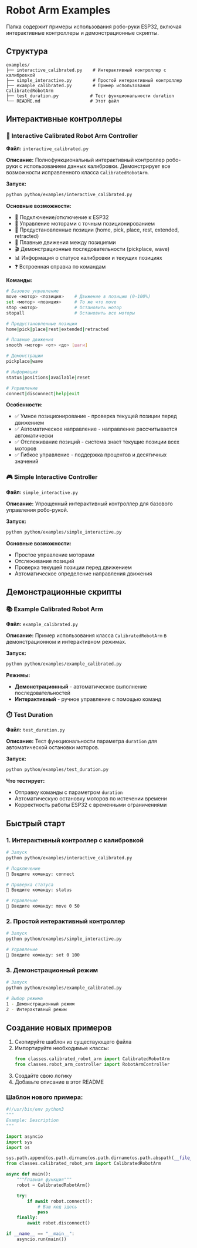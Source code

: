 # Robot Arm Examples

Папка содержит примеры использования робо-руки ESP32, включая интерактивные контроллеры и демонстрационные скрипты.

## Структура

```
examples/
├── interactive_calibrated.py    # Интерактивный контроллер с калибровкой
├── simple_interactive.py        # Простой интерактивный контроллер
├── example_calibrated.py        # Пример использования CalibratedRobotArm
├── test_duration.py            # Тест функциональности duration
└── README.md                   # Этот файл
```

## Интерактивные контроллеры

### 🤖 Interactive Calibrated Robot Arm Controller

**Файл:** `interactive_calibrated.py`

**Описание:** Полнофункциональный интерактивный контроллер робо-руки с использованием данных калибровки. Демонстрирует все возможности исправленного класса `CalibratedRobotArm`.

**Запуск:**

```bash
python python/examples/interactive_calibrated.py
```

**Основные возможности:**

- 🔌 Подключение/отключение к ESP32
- 🎯 Управление моторами с точным позиционированием
- 📍 Предустановленные позиции (home, pick, place, rest, extended, retracted)
- 🔄 Плавные движения между позициями
- 🎬 Демонстрационные последовательности (pickplace, wave)
- 📊 Информация о статусе калибровки и текущих позициях
- ❓ Встроенная справка по командам

**Команды:**

```bash
# Базовое управление
move <мотор> <позиция>    # Движение в позицию (0-100%)
set <мотор> <позиция>     # То же что move
stop <мотор>              # Остановить мотор
stopall                   # Остановить все моторы

# Предустановленные позиции
home|pick|place|rest|extended|retracted

# Плавные движения
smooth <мотор> <от> <до> [шаги]

# Демонстрации
pickplace|wave

# Информация
status|positions|available|reset

# Управление
connect|disconnect|help|exit
```

**Особенности:**

- ✅ Умное позиционирование - проверка текущей позиции перед движением
- ✅ Автоматическое направление - направление рассчитывается автоматически
- ✅ Отслеживание позиций - система знает текущие позиции всех моторов
- ✅ Гибкое управление - поддержка процентов и десятичных значений

### 🎮 Simple Interactive Controller

**Файл:** `simple_interactive.py`

**Описание:** Упрощенный интерактивный контроллер для базового управления робо-рукой.

**Запуск:**

```bash
python python/examples/simple_interactive.py
```

**Основные возможности:**

- Простое управление моторами
- Отслеживание позиций
- Проверка текущей позиции перед движением
- Автоматическое определение направления движения

## Демонстрационные скрипты

### 📚 Example Calibrated Robot Arm

**Файл:** `example_calibrated.py`

**Описание:** Пример использования класса `CalibratedRobotArm` в демонстрационном и интерактивном режимах.

**Запуск:**

```bash
python python/examples/example_calibrated.py
```

**Режимы:**

- **Демонстрационный** - автоматическое выполнение последовательностей
- **Интерактивный** - ручное управление с помощью команд

### ⏱️ Test Duration

**Файл:** `test_duration.py`

**Описание:** Тест функциональности параметра `duration` для автоматической остановки моторов.

**Запуск:**

```bash
python python/examples/test_duration.py
```

**Что тестирует:**

- Отправку команды с параметром `duration`
- Автоматическую остановку моторов по истечении времени
- Корректность работы ESP32 с временными ограничениями

## Быстрый старт

### 1. Интерактивный контроллер с калибровкой

```bash
# Запуск
python python/examples/interactive_calibrated.py

# Подключение
🤖 Введите команду: connect

# Проверка статуса
🤖 Введите команду: status

# Управление
🤖 Введите команду: move 0 50
```

### 2. Простой интерактивный контроллер

```bash
# Запуск
python python/examples/simple_interactive.py

# Управление
🤖 Введите команду: set 0 100
```

### 3. Демонстрационный режим

```bash
# Запуск
python python/examples/example_calibrated.py

# Выбор режима
1 - Демонстрационный режим
2 - Интерактивный режим
```

## Создание новых примеров

1. Скопируйте шаблон из существующего файла
2. Импортируйте необходимые классы:
   ```python
   from classes.calibrated_robot_arm import CalibratedRobotArm
   from classes.robot_arm_controller import RobotArmController
   ```
3. Создайте свою логику
4. Добавьте описание в этот README

### Шаблон нового примера:

```python
#!/usr/bin/env python3
"""
Example: Description
"""

import asyncio
import sys
import os

sys.path.append(os.path.dirname(os.path.dirname(os.path.abspath(__file__))))
from classes.calibrated_robot_arm import CalibratedRobotArm

async def main():
    """Главная функция"""
    robot = CalibratedRobotArm()

    try:
        if await robot.connect():
            # Ваш код здесь
            pass
    finally:
        await robot.disconnect()

if __name__ == "__main__":
    asyncio.run(main())
```
